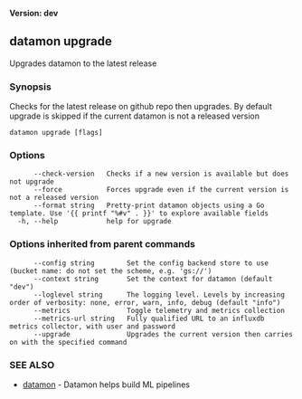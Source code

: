 **Version: dev**

## datamon upgrade

Upgrades datamon to the latest release

### Synopsis

Checks for the latest release on github repo then upgrades. By default upgrade is skipped if the current datamon is not a released version

```
datamon upgrade [flags]
```

### Options

```
      --check-version   Checks if a new version is available but does not upgrade
      --force           Forces upgrade even if the current version is not a released version
      --format string   Pretty-print datamon objects using a Go template. Use '{{ printf "%#v" . }}' to explore available fields
  -h, --help            help for upgrade
```

### Options inherited from parent commands

```
      --config string        Set the config backend store to use (bucket name: do not set the scheme, e.g. 'gs://')
      --context string       Set the context for datamon (default "dev")
      --loglevel string      The logging level. Levels by increasing order of verbosity: none, error, warn, info, debug (default "info")
      --metrics              Toggle telemetry and metrics collection
      --metrics-url string   Fully qualified URL to an influxdb metrics collector, with user and password
      --upgrade              Upgrades the current version then carries on with the specified command
```

### SEE ALSO

* [datamon](datamon.md)	 - Datamon helps build ML pipelines

